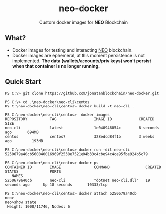 <h1 align="center">neo-docker</h1>

<p align="center">
  Custom docker images for <b>NEO</b> Blockchain
</p>

## What?

- Docker images for testing and interacting [NEO](http://neo.org/) blockchain.
- Docker images are ephemeral, at this moment persistence is not implemented. **The data (wallets/accounts/priv keys) won’t persist when that container is no longer running.**

## Quick Start

```
PS C:\> git clone https://github.com/jonatanblockchain/neo-docker.git
```
```
PS C:\> cd .\neo-docker\neo-cli\centos
PS C:\neo-docker\neo-cli\centos> docker build -t neo-cli .
```
```
PS C:\neo-docker\neo-cli\centos>  docker images
REPOSITORY          TAG                 IMAGE ID            CREATED             SIZE
neo-cli             latest              1e040946054c        6 seconds ago       694MB
centos              centos7             328edcd84f1b        3 weeks ago         193MB
```
```
PS C:\neo-docker\neo-cli\centos> docker run -dit neo-cli
5250679a40cb560840016969f2538e7521e04b33c4cbe94c4ce95fbe924b5c79
```
```
PS C:\neo-docker\neo-cli\centos> docker ps
CONTAINER ID        IMAGE               COMMAND                CREATED             STATUS              PORTS
   NAMES
5250679a40cb        neo-cli             "dotnet neo-cli.dll"   19 seconds ago      Up 18 seconds       10333/tcp
```
```
PS C:\neo-docker\neo-cli\centos> docker attach 5250679a40cb
neo>
neo>show state
 Height: 1000/11746, Nodes: 6
```

